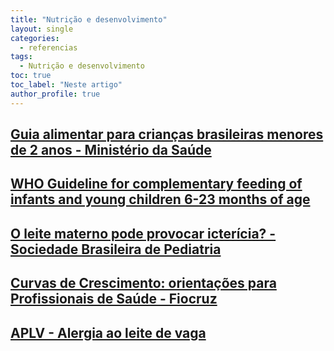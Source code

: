 ```yaml
---
title: "Nutrição e desenvolvimento"
layout: single
categories:
  - referencias
tags:
  - Nutrição e desenvolvimento
toc: true
toc_label: "Neste artigo"
author_profile: true
---
```

## [Guia alimentar para crianças brasileiras menores de 2 anos - Ministério da Saúde](https://bvsms.saude.gov.br/bvs/publicacoes/guia_alimentar_crianca_brasileira_versao_resumida.pdf)

## [WHO Guideline for complementary feeding of infants and young children 6-23 months of age](https://www.who.int/publications/i/item/9789240081864)

## [O leite materno pode provocar icterícia? - Sociedade Brasileira de Pediatria](https://www.sbp.com.br/especiais/pediatria-para-familias/nutricao/o-leite-materno-pode-provocar-ictericia/)

## [Curvas de Crescimento: orientações para Profissionais de Saúde - Fiocruz](https://portaldeboaspraticas.iff.fiocruz.br/atencao-criancacurvas-de-crescimento-orientacoes-para-profissionais-de-saude/)

## [APLV - Alergia ao leite de vaga](https://www.alergiaaoleitedevaca.com.br/)